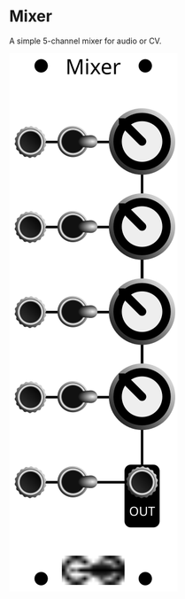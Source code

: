 # Mixer

A simple 5-channel mixer for audio or CV.


![mixer faceplate](images/mixer_faceplate.svg)
